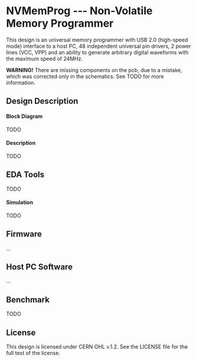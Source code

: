 # NVMemProg --- Non-Volatile Memory Programmer

This design is an universal memory programmer with USB 2.0 (high-speed mode) interface
to a host PC, 48 independent universal pin drivers, 2 power lines (VCC, VPP) and an ability to generate
arbitrary digital waveforms with the maximum speed of 24MHz.


**WARNING!**
There are missing components on the pcb, due to a mistake, which was
corrected only in the schematics. See TODO for more information.

## Design Description
#### Block Diagram
TODO

#### Description
TODO

## EDA Tools
TODO

#### Simulation
TODO

## Firmware
...

## Host PC Software
...

## Benchmark
TODO

## License
This design is licensed under CERN OHL v.1.2. See the LICENSE file for the full text of the license.
